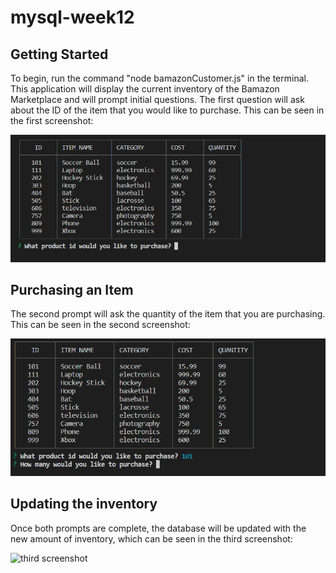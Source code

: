 # mysql-week12

## Getting Started

To begin, run the command "node bamazonCustomer.js" in the terminal.
This application will display the current inventory of the Bamazon Marketplace and will prompt initial questions.
The first question will ask about the ID of the item that you would like to purchase. This can be seen in the first screenshot:

![first screenshot](./screenshots/initial.png)


## Purchasing an Item

The second prompt will ask the quantity of the item that you are purchasing. This can be seen in the second screenshot:

![Second screenshot](./screenshots/secondPrompt.png)


## Updating the inventory 
 
 Once both prompts are complete, the database will be updated with the new amount of inventory, which can be seen in the third screenshot: 

 ![third screenshot](./screenshots/completeTransactions.png)